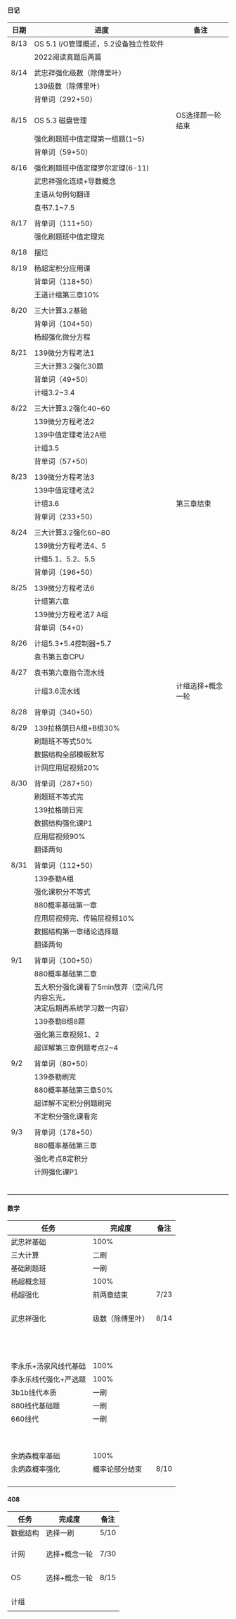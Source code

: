 #### 日记

| 日期 | 进度                                                         | 备注              |
| ---- | ------------------------------------------------------------ | ----------------- |
| 8/13 | OS 5.1 I/O管理概述，5.2设备独立性软件                        |                   |
|      | 2022阅读真题后两篇                                           |                   |
|      |                                                              |                   |
| 8/14 | 武忠祥强化级数（除傅里叶）                                   |                   |
|      | 139级数（除傅里叶）                                          |                   |
|      | 背单词（292+50）                                             |                   |
|      |                                                              |                   |
| 8/15 | OS 5.3 磁盘管理                                              | OS选择题一轮结束  |
|      | 强化刷题班中值定理第一组题(1~5)                              |                   |
|      | 背单词（59+50）                                              |                   |
|      |                                                              |                   |
| 8/16 | 强化刷题班中值定理罗尔定理(6-11)                             |                   |
|      | 武忠祥强化连续+导数概念                                      |                   |
|      | 主语从句例句翻译                                             |                   |
|      | 袁书7.1~7.5                                                  |                   |
|      |                                                              |                   |
| 8/17 | 背单词（111+50）                                             |                   |
|      | 强化刷题班中值定理完                                         |                   |
|      |                                                              |                   |
| 8/18 | 摆烂                                                         |                   |
|      |                                                              |                   |
| 8/19 | 杨超定积分应用课                                             |                   |
|      | 背单词（118+50）                                             |                   |
|      | 王道计组第三章10%                                            |                   |
|      |                                                              |                   |
| 8/20 | 三大计算3.2基础                                              |                   |
|      | 背单词（104+50）                                             |                   |
|      | 杨超强化微分方程                                             |                   |
|      |                                                              |                   |
| 8/21 | 139微分方程考法1                                             |                   |
|      | 三大计算3.2强化30题                                          |                   |
|      | 背单词（49+50）                                              |                   |
|      | 计组3.2~3.4                                                  |                   |
|      |                                                              |                   |
| 8/22 | 三大计算3.2强化40~60                                         |                   |
|      | 139微分方程考法2                                             |                   |
|      | 139中值定理考法2A组                                          |                   |
|      | 计组3.5                                                      |                   |
|      | 背单词（57+50）                                              |                   |
|      |                                                              |                   |
| 8/23 | 139微分方程考法3                                             |                   |
|      | 139中值定理考法2                                             |                   |
|      | 计组3.6                                                      | 第三章结束        |
|      | 背单词（233+50）                                             |                   |
|      |                                                              |                   |
| 8/24 | 三大计算3.2强化60~80                                         |                   |
|      | 139微分方程考法4、5                                          |                   |
|      | 计组5.1、5.2、5.5                                            |                   |
|      | 背单词（196+50）                                             |                   |
|      |                                                              |                   |
| 8/25 | 139微分方程考法6                                             |                   |
|      | 计组第六章                                                   |                   |
|      | 139微分方程考法7 A组                                         |                   |
|      | 背单词（54+0）                                               |                   |
|      |                                                              |                   |
| 8/26 | 计组5.3+5.4控制器+5.7                                        |                   |
|      | 袁书第五章CPU                                                |                   |
|      |                                                              |                   |
| 8/27 | 袁书第六章指令流水线                                         |                   |
|      | 计组3.6流水线                                                | 计组选择+概念一轮 |
|      |                                                              |                   |
| 8/28 | 背单词（340+50）                                             |                   |
|      |                                                              |                   |
| 8/29 | 139拉格朗日A组+B组30%                                        |                   |
|      | 刷题班不等式50%                                              |                   |
|      | 数据结构全部模板默写                                         |                   |
|      | 计网应用层视频20%                                            |                   |
|      |                                                              |                   |
| 8/30 | 背单词（287+50）                                             |                   |
|      | 刷题班不等式完                                               |                   |
|      | 139拉格朗日完                                                |                   |
|      | 数据结构强化课P1                                             |                   |
|      | 应用层视频90%                                                |                   |
|      | 翻译两句                                                     |                   |
|      |                                                              |                   |
| 8/31 | 背单词（112+50）                                             |                   |
|      | 139泰勒A组                                                   |                   |
|      | 强化课积分不等式                                             |                   |
|      | 880概率基础第一章                                            |                   |
|      | 应用层视频完、传输层视频10%                                  |                   |
|      | 数据结构第一章绪论选择题                                     |                   |
|      | 翻译两句                                                     |                   |
|      |                                                              |                   |
| 9/1  | 背单词（100+50）                                             |                   |
|      | 880概率基础第二章                                            |                   |
|      | 五大积分强化课看了5min放弃（空间几何内容忘光，<br />决定后期再系统学习数一内容） |                   |
|      | 139泰勒B组8题                                                |                   |
|      | 强化第三章视频1、2                                           |                   |
|      | 超详解第三章例题考点2~4                                      |                   |
|      |                                                              |                   |
| 9/2  | 背单词（80+50）                                              |                   |
|      | 139泰勒刷完                                                  |                   |
|      | 880概率基础第三章50%                                         |                   |
|      | 超详解不定积分例题刷完                                       |                   |
|      | 不定积分强化课看完                                           |                   |
|      |                                                              |                   |
| 9/3  | 背单词（178+50）                                             |                   |
|      | 880概率基础第三章                                            |                   |
|      | 强化考点8定积分                                              |                   |
|      | 计网强化课P1                                                 |                   |
|      |                                                              |                   |
|      |                                                              |                   |
|      |                                                              |                   |
|      |                                                              |                   |
|      |                                                              |                   |
|      |                                                              |                   |





#### 数学

| 任务                  | 完成度           | 备注 |
| --------------------- | ---------------- | ---- |
| 武忠祥基础            | 100%             |      |
| 三大计算              | 二刷             |      |
| 基础刷题班            | 一刷             |      |
| 杨超概念班            | 100%             |      |
| 杨超强化              | 前两章结束       | 7/23 |
|                       |                  |      |
|                       |                  |      |
|                       |                  |      |
|                       |                  |      |
| 武忠祥强化            | 级数（除傅里叶） | 8/14 |
|                       |                  |      |
|                       |                  |      |
|                       |                  |      |
|                       |                  |      |
|                       |                  |      |
|                       |                  |      |
|                       |                  |      |
|                       |                  |      |
|                       |                  |      |
|                       |                  |      |
|                       |                  |      |
|                       |                  |      |
|                       |                  |      |
| 李永乐+汤家风线代基础 | 100%             |      |
| 李永乐线代强化+严选题 | 100%             |      |
| 3b1b线代本质          | 一刷             |      |
| 880线代基础题         | 一刷             |      |
| 660线代               | 一刷             |      |
|                       |                  |      |
|                       |                  |      |
|                       |                  |      |
|                       |                  |      |
|                       |                  |      |
|                       |                  |      |
|                       |                  |      |
|                       |                  |      |
|                       |                  |      |
| 余炳森概率基础        | 100%             |      |
| 余炳森概率强化        | 概率论部分结束   | 8/10 |
|                       |                  |      |
|                       |                  |      |
|                       |                  |      |
|                       |                  |      |



































#### 408

| 任务     | 完成度        | 备注 |
| -------- | ------------- | ---- |
| 数据结构 | 选择一刷      | 5/10 |
|          |               |      |
|          |               |      |
|          |               |      |
| 计网     | 选择+概念一轮 | 7/30 |
|          |               |      |
|          |               |      |
|          |               |      |
|          |               |      |
| OS       | 选择+概念一轮 | 8/15 |
|          |               |      |
|          |               |      |
|          |               |      |
|          |               |      |
| 计组     |               |      |
|          |               |      |









